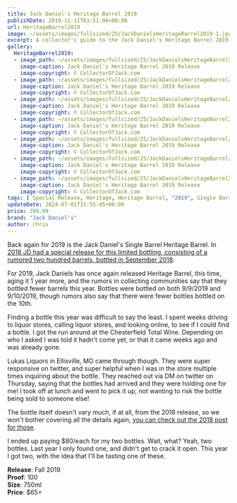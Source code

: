 ```yaml
---
title: Jack Daniel's Heritage Barrel 2019
publishDate: 2019-11-11T03:51:06+00:00
url: HeritageBarrel2019
image: ~/assets/images/fullsized/25/JackDanielsHeritageBarrel2019-1.jpg
excerpt: A collector's guide to the Jack Daniel's Heritage Barrel 2019 Release
gallery:
  HeritageBarrel2019:
  - image_path: ~/assets/images/fullsized/25/JackDanielsHeritageBarrel2019-1.jpg
    image-caption: Jack Daniel's Heritage Barrel 2019 Release
    image-copyright: © CollectorOfJack.com
  - image_path: ~/assets/images/fullsized/25/JackDanielsHeritageBarrel2019-2.jpg
    image-caption: Jack Daniel's Heritage Barrel 2019 Release
    image-copyright: © CollectorOfJack.com
  - image_path: ~/assets/images/fullsized/25/JackDanielsHeritageBarrel2019-3.jpg
    image-caption: Jack Daniel's Heritage Barrel 2019 Release
    image-copyright: © CollectorOfJack.com
  - image_path: ~/assets/images/fullsized/25/JackDanielsHeritageBarrel2019-4.jpg
    image-caption: Jack Daniel's Heritage Barrel 2019 Release
    image-copyright: © CollectorOfJack.com
  - image_path: ~/assets/images/fullsized/25/JackDanielsHeritageBarrel2019-5.jpg
    image-caption: Jack Daniel's Heritage Barrel 2019 Release
    image-copyright: © CollectorOfJack.com
  - image_path: ~/assets/images/fullsized/25/JackDanielsHeritageBarrel2019-6.jpg
    image-caption: Jack Daniel's Heritage Barrel 2019 Release
    image-copyright: © CollectorOfJack.com
  - image_path: ~/assets/images/fullsized/25/JackDanielsHeritageBarrel2019-7.jpg
    image-caption: Jack Daniel's Heritage Barrel 2019 Release
    image-copyright: © CollectorOfJack.com
tags: [ Special Release, Heritage, Heritage Barrel, "2019", Single Barrel ]
updateDate: 2024-07-01T15:55:45+00:00
price: 399.99
brand: "Jack Daniel's"
author: chris
---
```

Back again for 2019 is the Jack Daniel's Single Barrel Heritage Barrel. In [2018 JD had a special release for this limited bottling, consisting of a rumored two hundred barrels, bottled in September 2018](/HeritageBarrel).

For 2019, Jack Daniels has once again released Heritage Barrel, this time, aging it 1 year more, and the rumors in collecting communities say that they bottled fewer barrels this year. Bottles were bottled on both 9/9/2019 and 9/10/2019, though rumors also say that there were fewer bottles bottled on the 10th.

Finding a bottle this year was difficult to say the least. I spent weeks driving to liquor stores, calling liquor stores, and looking online, to see if I could find a bottle. I got the run around at the Chesterfield Total Wine. Depending on who I asked I was told it hadn't come yet, or that it came weeks ago and was already gone.

Lukas Liquors in Ellisville, MO came through though. They were super responsive on twitter, and super helpful when I was in the store multiple times inquiring about the bottle. They reached out via DM on twitter on Thursday, saying that the bottles had arrived and they were holding one for me! I took off at lunch and went to pick it up, not wanting to risk the bottle being sold to someone else!

The bottle itself doesn't vary much, if at all, from the 2018 release, so we won't bother covering all the details again, [you can check out the 2018 post for those](/HeritageBarrel).

I ended up paying $80/each for my two bottles. Wait, what? Yeah, two bottles. Last year I only found one, and didn't get to crack it open. This year I got two, with the idea that I'll be tasting one of these. 

**Release**: Fall 2019  
**Proof**: 100   
**Size**: 750ml  
**Price**: $65+  


